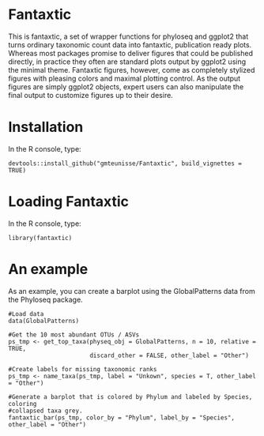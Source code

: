 # Fantaxtic
This is fantaxtic, a set of wrapper functions for phyloseq and ggplot2 that turns ordinary taxonomic count data into fantaxtic, publication ready plots. Whereas most packages promise to deliver figures that could be published directly, in practice they often are standard plots output by ggplot2 using the minimal theme. Fantaxtic figures, however, come as completely stylized figures with pleasing colors and maximal plotting control. As the output figures are simply ggplot2 objects, expert users can also manipulate the final output to customize figures up to their desire.

# Installation
In the R console, type:
```
devtools::install_github("gmteunisse/Fantaxtic", build_vignettes = TRUE)
```

# Loading Fantaxtic
In the R console, type:
```
library(fantaxtic)
```

# An example
As an example, you can create a barplot using the GlobalPatterns data from the Phyloseq package.
```
#Load data
data(GlobalPatterns)

#Get the 10 most abundant OTUs / ASVs
ps_tmp <- get_top_taxa(physeq_obj = GlobalPatterns, n = 10, relative = TRUE,
                       discard_other = FALSE, other_label = "Other")

#Create labels for missing taxonomic ranks
ps_tmp <- name_taxa(ps_tmp, label = "Unkown", species = T, other_label = "Other")

#Generate a barplot that is colored by Phylum and labeled by Species, coloring
#collapsed taxa grey.
fantaxtic_bar(ps_tmp, color_by = "Phylum", label_by = "Species", other_label = "Other")
